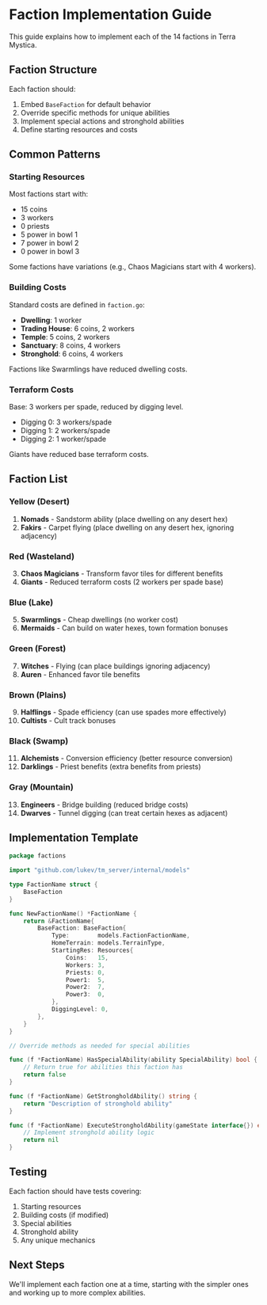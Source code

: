 # Faction Implementation Guide

This guide explains how to implement each of the 14 factions in Terra Mystica.

## Faction Structure

Each faction should:
1. Embed `BaseFaction` for default behavior
2. Override specific methods for unique abilities
3. Implement special actions and stronghold abilities
4. Define starting resources and costs

## Common Patterns

### Starting Resources
Most factions start with:
- 15 coins
- 3 workers  
- 0 priests
- 5 power in bowl 1
- 7 power in bowl 2
- 0 power in bowl 3

Some factions have variations (e.g., Chaos Magicians start with 4 workers).

### Building Costs
Standard costs are defined in `faction.go`:
- **Dwelling**: 1 worker
- **Trading House**: 6 coins, 2 workers
- **Temple**: 5 coins, 2 workers
- **Sanctuary**: 8 coins, 4 workers
- **Stronghold**: 6 coins, 4 workers

Factions like Swarmlings have reduced dwelling costs.

### Terraform Costs
Base: 3 workers per spade, reduced by digging level.
- Digging 0: 3 workers/spade
- Digging 1: 2 workers/spade
- Digging 2: 1 worker/spade

Giants have reduced base terraform costs.

## Faction List

### Yellow (Desert)
1. **Nomads** - Sandstorm ability (place dwelling on any desert hex)
2. **Fakirs** - Carpet flying (place dwelling on any desert hex, ignoring adjacency)

### Red (Wasteland)
3. **Chaos Magicians** - Transform favor tiles for different benefits
4. **Giants** - Reduced terraform costs (2 workers per spade base)

### Blue (Lake)
5. **Swarmlings** - Cheap dwellings (no worker cost)
6. **Mermaids** - Can build on water hexes, town formation bonuses

### Green (Forest)
7. **Witches** - Flying (can place buildings ignoring adjacency)
8. **Auren** - Enhanced favor tile benefits

### Brown (Plains)
9. **Halflings** - Spade efficiency (can use spades more effectively)
10. **Cultists** - Cult track bonuses

### Black (Swamp)
11. **Alchemists** - Conversion efficiency (better resource conversion)
12. **Darklings** - Priest benefits (extra benefits from priests)

### Gray (Mountain)
13. **Engineers** - Bridge building (reduced bridge costs)
14. **Dwarves** - Tunnel digging (can treat certain hexes as adjacent)

## Implementation Template

```go
package factions

import "github.com/lukev/tm_server/internal/models"

type FactionName struct {
	BaseFaction
}

func NewFactionName() *FactionName {
	return &FactionName{
		BaseFaction: BaseFaction{
			Type:        models.FactionFactionName,
			HomeTerrain: models.TerrainType,
			StartingRes: Resources{
				Coins:   15,
				Workers: 3,
				Priests: 0,
				Power1:  5,
				Power2:  7,
				Power3:  0,
			},
			DiggingLevel: 0,
		},
	}
}

// Override methods as needed for special abilities

func (f *FactionName) HasSpecialAbility(ability SpecialAbility) bool {
	// Return true for abilities this faction has
	return false
}

func (f *FactionName) GetStrongholdAbility() string {
	return "Description of stronghold ability"
}

func (f *FactionName) ExecuteStrongholdAbility(gameState interface{}) error {
	// Implement stronghold ability logic
	return nil
}
```

## Testing

Each faction should have tests covering:
1. Starting resources
2. Building costs (if modified)
3. Special abilities
4. Stronghold ability
5. Any unique mechanics

## Next Steps

We'll implement each faction one at a time, starting with the simpler ones and working up to more complex abilities.
